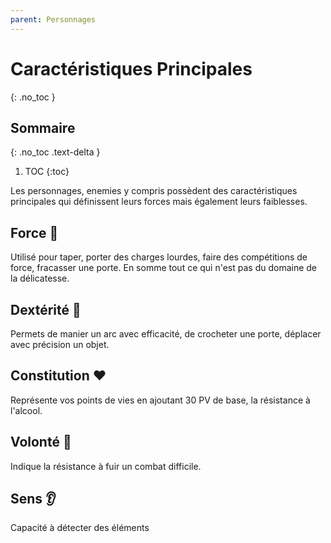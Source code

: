 ```yaml
---
parent: Personnages
---
```


# Caractéristiques Principales

{: .no_toc }

<!-- prettier-ignore-start -->
## Sommaire
{: .no_toc .text-delta }

1. TOC
{:toc}

<!-- prettier-ignore-end -->

Les personnages, enemies y compris possèdent des caractéristiques principales
qui définissent leurs forces mais également leurs faiblesses.

## Force 💪

Utilisé pour taper, porter des charges lourdes, faire des compétitions
de force, fracasser une porte. En somme tout ce qui n'est pas du domaine
de la délicatesse.

## Dextérité 🎯

Permets de manier un arc avec efficacité, de crocheter une porte, déplacer
avec précision un objet.

## Constitution ❤️

Représente vos points de vies en ajoutant 30 PV de base, la résistance à l'alcool.

## Volonté 🧠

Indique la résistance à fuir un combat difficile.

## Sens 👂

Capacité à détecter des éléments
